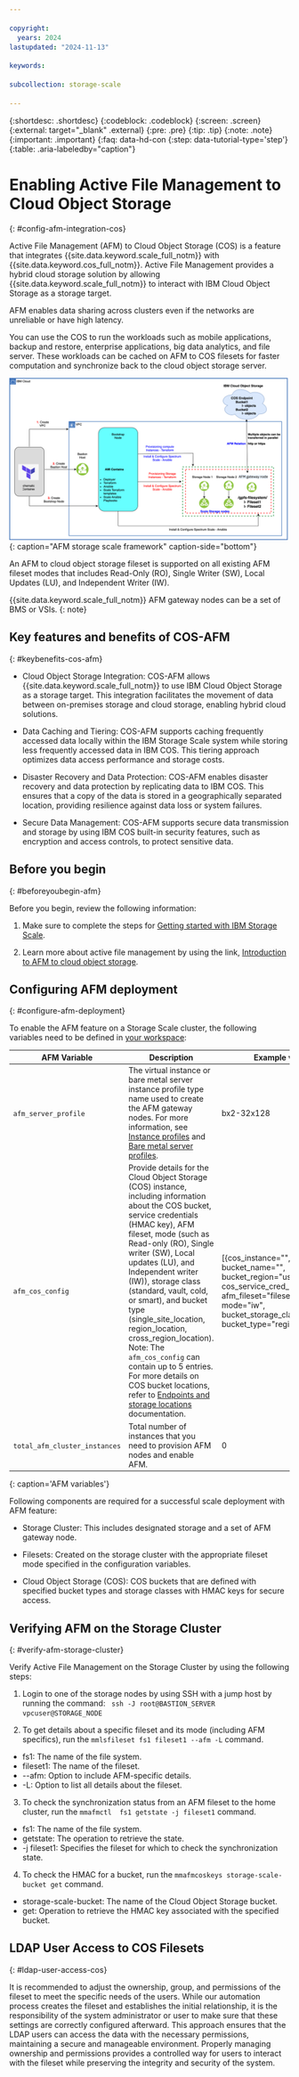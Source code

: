 ```yaml
---

copyright:
  years: 2024
lastupdated: "2024-11-13"

keywords: 

subcollection: storage-scale

---
```


{:shortdesc: .shortdesc}
{:codeblock: .codeblock}
{:screen: .screen}
{:external: target="_blank" .external}
{:pre: .pre}
{:tip: .tip}
{:note: .note}
{:important: .important}
{:faq: data-hd-con
{:step: data-tutorial-type='step'}
{:table: .aria-labeledby="caption"}

# Enabling Active File Management to Cloud Object Storage
{: #config-afm-integration-cos}

Active File Management (AFM) to Cloud Object Storage (COS) is a feature that integrates {{site.data.keyword.scale_full_notm}} with {{site.data.keyword.cos_full_notm}}. Active File Management provides a hybrid cloud storage solution by allowing {{site.data.keyword.scale_full_notm}} to interact with IBM Cloud Object Storage as a storage target.

AFM enables data sharing across clusters even if the networks are unreliable or have high latency.

You can use the COS to run the workloads such as mobile applications, backup and restore, enterprise applications, big data analytics, and file server. These workloads can be cached on AFM to COS filesets for faster computation and synchronize back to the cloud object storage server.

![Architecture diagram.](images/afm_cos_architecture.svg){: caption="AFM storage scale framework" caption-side="bottom"}

An AFM to cloud object storage fileset is supported on all existing AFM fileset modes that includes Read-Only (RO), Single Writer (SW), Local Updates (LU), and Independent Writer (IW).

{{site.data.keyword.scale_full_notm}} AFM gateway nodes can be a set of BMS or VSIs. 
{: note}

## Key features and benefits of COS-AFM
{: #keybenefits-cos-afm}

* Cloud Object Storage Integration: COS-AFM allows {{site.data.keyword.scale_full_notm}} to use IBM Cloud Object Storage as a storage target. This integration facilitates the movement of data between on-premises storage and cloud storage, enabling hybrid cloud solutions.

* Data Caching and Tiering: COS-AFM supports caching frequently accessed data locally within the IBM Storage Scale system while storing less frequently accessed data in IBM COS. This tiering approach optimizes data access performance and storage costs.

* Disaster Recovery and Data Protection: COS-AFM enables disaster recovery and data protection by replicating data to IBM COS. This ensures that a copy of the data is stored in a geographically separated location, providing resilience against data loss or system failures.

* Secure Data Management: COS-AFM supports secure data transmission and storage by using IBM COS built-in security features, such as encryption and access controls, to protect sensitive data.

## Before you begin
{: #beforeyoubegin-afm}

Before you begin, review the following information:

1. Make sure to complete the steps for [Getting started with IBM Storage Scale](/docs/storage-scale?topic=storage-scale-getting-started-tutorial).

2. Learn more about active file management by using the link, [Introduction to AFM to cloud object storage](https://www.ibm.com/docs/en/storage-scale/5.2.1?topic=overview-introduction-afm-cloud-object-storage).

## Configuring AFM deployment
{: #configure-afm-deployment}

To enable the AFM feature on a Storage Scale cluster, the following variables need to be defined in [your workspace](/docs/storage-scale?topic=storage-scale-creating-workspace&interface=ui):

|AFM Variable|	Description|	Example value|
|-------------|------------|--------------|
| `afm_server_profile` | The virtual instance or bare metal server instance profile type name used to create the AFM gateway nodes. For more information, see [Instance profiles](/docs/vpc?topic=vpc-profiles&interface=ui) and [Bare metal server profiles](/docs/vpc?topic=vpc-bare-metal-servers-profile&interface=ui). | bx2-32x128 |
| `afm_cos_config` | Provide details for the Cloud Object Storage (COS) instance, including information about the COS bucket, service credentials (HMAC key), AFM fileset, mode (such as Read-only (RO), Single writer (SW), Local updates (LU), and Independent writer (IW)), storage class (standard, vault, cold, or smart), and bucket type (single_site_location, region_location, cross_region_location). Note: The `afm_cos_config` can contain up to 5 entries. For more details on COS bucket locations, refer to [Endpoints and storage locations](/docs/cloud-object-storage/basics?topic=cloud-object-storage-endpoints) documentation. | [{cos_instance="", bucket_name="", bucket_region="us-south", cos_service_cred_key="", afm_fileset="fileset1", mode="iw", bucket_storage_class="smart", bucket_type="region_location"}] |
| `total_afm_cluster_instances`  | Total number of instances that you need to provision AFM nodes and enable AFM.	| 0  |
{: caption='AFM variables'}

Following components are required for a successful scale deployment with AFM feature:

* Storage Cluster: This includes designated storage and a set of AFM gateway node.

* Filesets: Created on the storage cluster with the appropriate fileset mode specified in the configuration variables.

* Cloud Object Storage (COS): COS buckets that are defined with specified bucket types and storage classes with HMAC keys for secure access.

## Verifying AFM on the Storage Cluster
{: #verify-afm-storage-cluster}

Verify Active File Management on the Storage Cluster by using the following steps:

1. Login to one of the storage nodes by using SSH with a jump host by running the command:
  ` ssh -J root@BASTION_SERVER vpcuser@STORAGE_NODE`

2. To get details about a specific fileset and its mode (including AFM specifics), run the `mmlsfileset fs1 fileset1 --afm -L` command.
  *  fs1: The name of the file system.
  *  fileset1: The name of the fileset.
  *  --afm: Option to include AFM-specific details.
  *  -L: Option to list all details about the fileset.

3. To check the synchronization status from an AFM fileset to the home cluster, run the `mmafmctl  fs1 getstate -j fileset1` command.
  *  fs1: The name of the file system.
  *  getstate: The operation to retrieve the state.
  *  -j fileset1: Specifies the fileset for which to check the synchronization state.

4. To check the HMAC for a bucket, run the `mmafmcoskeys storage-scale-bucket get` command.
  *  storage-scale-bucket: The name of the Cloud Object Storage bucket.
  *  get: Operation to retrieve the HMAC key associated with the specified bucket.

## LDAP User Access to COS Filesets
{: #ldap-user-access-cos}

It is recommended to adjust the ownership, group, and permissions of the fileset to meet the specific needs of the users. While our automation process creates the fileset and establishes the initial relationship, it is the responsibility of the system administrator or user to make sure that these settings are correctly configured afterward. This approach ensures that the LDAP users can access the data with the necessary permissions, maintaining a secure and manageable environment. Properly managing ownership and permissions provides a controlled way for users to interact with the fileset while preserving the integrity and security of the system.
